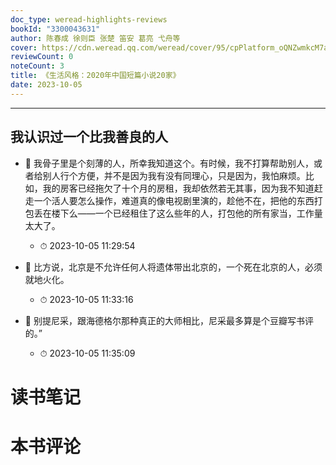 ```yaml
---
doc_type: weread-highlights-reviews
bookId: "3300043631"
author: 陈春成 徐则臣 张楚 笛安 葛亮 弋舟等
cover: https://cdn.weread.qq.com/weread/cover/95/cpPlatform_oQNZwmkcM7aPddHxZKu1Bp/t7_cpPlatform_oQNZwmkcM7aPddHxZKu1Bp.jpg
reviewCount: 0
noteCount: 3
title: 《生活风格：2020年中国短篇小说20家》
date: 2023-10-05
---
```


---


## 我认识过一个比我善良的人


- 📌 我骨子里是个刻薄的人，所幸我知道这个。有时候，我不打算帮助别人，或者给别人行个方便，并不是因为我有没有同理心，只是因为，我怕麻烦。比如，我的房客已经拖欠了十个月的房租，我却依然若无其事，因为我不知道赶走一个活人要怎么操作，难道真的像电视剧里演的，趁他不在，把他的东西打包丢在楼下么——一个已经租住了这么些年的人，打包他的所有家当，工作量太大了。 
    - ⏱ 2023-10-05 11:29:54 

- 📌 比方说，北京是不允许任何人将遗体带出北京的，一个死在北京的人，必须就地火化。 
    - ⏱ 2023-10-05 11:33:16 

- 📌 别提尼采，跟海德格尔那种真正的大师相比，尼采最多算是个豆瓣写书评的。” 
    - ⏱ 2023-10-05 11:35:09 

# 读书笔记


# 本书评论
